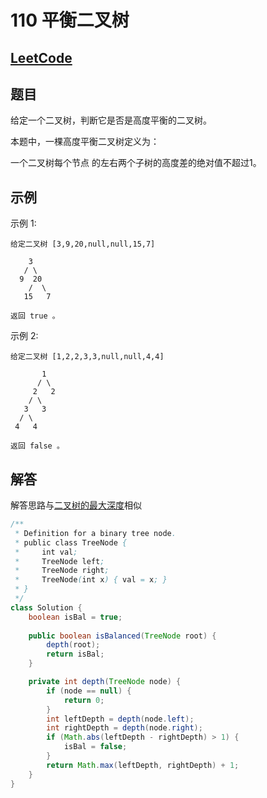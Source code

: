 # 110 平衡二叉树

## [LeetCode](https://leetcode-cn.com/problems/balanced-binary-tree/)

## 题目

给定一个二叉树，判断它是否是高度平衡的二叉树。

本题中，一棵高度平衡二叉树定义为：

一个二叉树每个节点 的左右两个子树的高度差的绝对值不超过1。

## 示例

示例 1:

```text
给定二叉树 [3,9,20,null,null,15,7]

    3
   / \
  9  20
    /  \
   15   7
   
返回 true 。
```

示例 2:

```text
给定二叉树 [1,2,2,3,3,null,null,4,4]

       1
      / \
     2   2
    / \
   3   3
  / \
 4   4
 
返回 false 。
```

## 解答

解答思路与[二叉树的最大深度](104.md)相似

```java
/**
 * Definition for a binary tree node.
 * public class TreeNode {
 *     int val;
 *     TreeNode left;
 *     TreeNode right;
 *     TreeNode(int x) { val = x; }
 * }
 */
class Solution {
    boolean isBal = true;
    
    public boolean isBalanced(TreeNode root) {
        depth(root);
        return isBal;
    }

    private int depth(TreeNode node) {
        if (node == null) {
            return 0;
        }
        int leftDepth = depth(node.left);
        int rightDepth = depth(node.right);
        if (Math.abs(leftDepth - rightDepth) > 1) {
            isBal = false;
        }
        return Math.max(leftDepth, rightDepth) + 1;
    }
}
```
